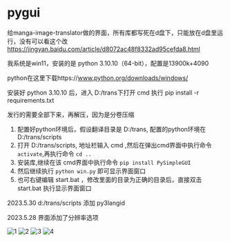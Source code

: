 # pygui

给manga-image-translator做的界面，所有库都写死在d盘下，只能放在d盘里运行，没有可以看这个改 https://jingyan.baidu.com/article/d8072ac48f8332ad95cefda8.html

我系统是win11，安装的是 python 3.10.10（64-bit），配置是13900k+4090

python在这里下载https://www.python.org/downloads/windows/

安装好 python 3.10.10 后，进入 D:/trans下打开 cmd 执行  pip install -r requirements.txt

发行的需要全部下来，再解压，因为是分卷压缩

1. 配置好python环境后，假设翻译目录是 D:/trans, 配置的python环境在 D:/trans/scripts
2. 打开 D:/trans/scripts, 地址栏输入 cmd ,然后在弹出cmd界面中执行命令 `activate`,再执行命令 `cd .. `
3. 安装库,继续在该 cmd界面中执行命令 `pip install PySimpleGUI`
4. 然后继续执行 `python win.py` 即可显示界面窗口
5. 也可右键编辑 start.bat ，修改里面的目录为正确的目录后，直接双击 start.bat 执行显示界面窗口

2023.5.30 d:/trans/scripts 添加 py3langid

2023.5.28 界面添加了分辨率选项


![1](https://github.com/1439707509/pygui/assets/128567416/bfb69910-3430-428c-8486-141d900d5a1f)
![2](https://github.com/1439707509/pygui/assets/128567416/e58861e1-c6d0-4ed5-b3c9-b0861f9fa4ae)
![3](https://github.com/1439707509/pygui/assets/128567416/df598dda-2766-4833-81d9-1a7fd36453d4)
![4](https://github.com/1439707509/pygui/assets/128567416/c6c31f9e-a30b-42c1-baac-d333480f41c5)



